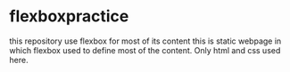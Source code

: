 # flexboxpractice
this repository use flexbox for most of its content
this is static webpage in which flexbox used to define most of the content.  Only html and css used here.

